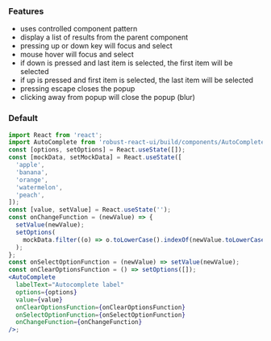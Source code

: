 ### Features

- uses controlled component pattern
- display a list of results from the parent component
- pressing up or down key will focus and select
- mouse hover will focus and select
- if down is pressed and last item is selected, the first item will be selected
- if up is pressed and first item is selected, the last item will be selected
- pressing escape closes the popup
- clicking away from popup will close the popup (blur)

### Default

```jsx
import React from 'react';
import AutoComplete from 'robust-react-ui/build/components/AutoComplete';
const [options, setOptions] = React.useState([]);
const [mockData, setMockData] = React.useState([
  'apple',
  'banana',
  'orange',
  'watermelon',
  'peach',
]);
const [value, setValue] = React.useState('');
const onChangeFunction = (newValue) => {
  setValue(newValue);
  setOptions(
    mockData.filter((o) => o.toLowerCase().indexOf(newValue.toLowerCase()) > -1)
  );
};
const onSelectOptionFunction = (newValue) => setValue(newValue);
const onClearOptionsFunction = () => setOptions([]);
<AutoComplete
  labelText="Autocomplete label"
  options={options}
  value={value}
  onClearOptionsFunction={onClearOptionsFunction}
  onSelectOptionFunction={onSelectOptionFunction}
  onChangeFunction={onChangeFunction}
/>;
```
